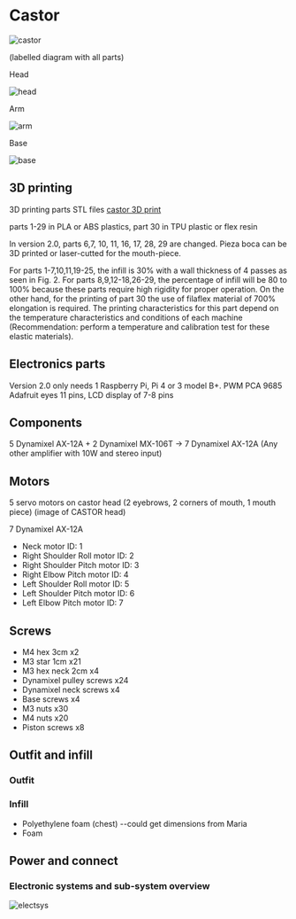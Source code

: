 # Castor

![castor](https://github.com/NatalieLeung03/castor/blob/main/CASTORv2.0Brazil.png)

(labelled diagram with all parts)

Head

![head](https://github.com/NatalieLeung03/castor/blob/main/head-labelled.JPG)

Arm

![arm](https://github.com/NatalieLeung03/castor/blob/main/arm-labelled.JPG)

Base

![base](https://github.com/NatalieLeung03/castor/blob/main/base-labelled.JPG)

## 3D printing
3D printing parts STL files
[castor 3D print](https://github.com/NatalieLeung03/castor/tree/main/castor-design-master)

parts 1-29 in PLA or ABS plastics, part 30 in TPU plastic or flex resin

In version 2.0, parts 6,7, 10, 11, 16, 17, 28, 29 are changed. Pieza boca can be 3D printed or laser-cutted for the mouth-piece. 

For parts 1-7,10,11,19-25, the infill is 30% with a wall thickness of 4 passes as seen in Fig. 2. 
For parts 8,9,12-18,26-29, the percentage of infill will be 80 to 100% because these parts require high rigidity for proper operation. On the other hand, for the printing of part 30 the use of filaflex material of 700% elongation is required. The printing characteristics for this part depend on the temperature characteristics and conditions of each machine (Recommendation: perform a temperature and calibration test for these elastic materials).

## Electronics parts
Version 2.0 only needs 1 Raspberry Pi, Pi 4 or 3 model B+.
PWM PCA 9685
Adafruit eyes 11 pins, LCD display of 7-8 pins

## Components
5 Dynamixel AX-12A + 2 Dynamixel MX-106T -> 7 Dynamixel AX-12A 
(Any other amplifier with 10W and stereo input)


## Motors 
5 servo motors on castor head (2 eyebrows, 2 corners of mouth, 1 mouth piece)
(image of CASTOR head)

7 Dynamixel AX-12A 

- Neck motor ID: 1
- Right Shoulder Roll motor ID: 2
- Right Shoulder Pitch motor ID: 3
- Right Elbow Pitch motor ID: 4
- Left Shoulder Roll motor ID: 5
- Left Shoulder Pitch motor ID: 6
- Left Elbow Pitch motor ID: 7

## Screws
- M4 hex 3cm				x2			
- M3 star 1cm				x21
- M3 hex neck 2cm			x4
- Dynamixel pulley screws		x24
- Dynamixel neck screws			x4
- Base screws				x4
- M3 nuts				x30
- M4 nuts				x20
- Piston screws				x8

## Outfit and infill
### Outfit

### Infill
- Polyethylene foam (chest) --could get dimensions from Maria
- Foam


## Power and connect
### Electronic systems and sub-system overview
![electsys](https://github.com/NatalieLeung03/castor/blob/main/electronics%20systems.png)
